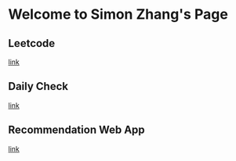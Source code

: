 # Welcome to Simon Zhang's Page

## Leetcode 
[link](https://simonzhang0428.github.io/leetcode/)

## Daily Check
[link](https://github.com/simonzhang0428/leetcode/blob/main/DailyCheck.pdf)

## Recommendation Web App
[link](https://github.com/simonzhang0428/RecommendationApp)